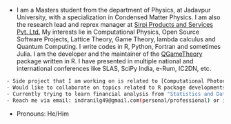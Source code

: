 - I am a Masters student from the department of Physics, at Jadavpur University, with a specialization in Condensed Matter Physics. I am also the research lead and reprex manager at [Sirpi Products and Services Pvt. Ltd.](https://www.sirpi.io/) My interests lie in Computational Physics, Open Source Software Projects, Lattice Theory, Game Theory, lambda calculus and Quantum Computing. I write codes in R, Python, Fortran and sometimes Julia. I am the developer and the maintainer of the [QGameTheory](https://cran.r-project.org/web/packages/QGameTheory/index.html) package written in R. I have presented in multiple national and international conferences like SLAS, SciPy India, e-Rum, IC2DN, etc. 

```bash
- Side project that I am working on is related to [Computational Photonics](https://indrag49.github.io/project1.html) simulations.
- Would like to collaborate on topics related to R package developments, shiny app developments, numerical methods, dynamical systems and quantum computing.
- Currently trying to learn financial analysis from "Statistics and Data Analysis for Financial Engineering" by Ruppert and Matteson.
- Reach me via email: indranilg49@gmail.com(personal/professional) or indranil@sirpi.io(professional)
```

- Pronouns: He/Him


